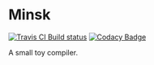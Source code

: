 # Minsk  

<a href="https://travis-ci.org/JYInMyHeart/Minsk"><img src="https://travis-ci.org/JYInMyHeart/Minsk.svg?branch=master" alt="Travis CI Build status"></a>    [![Codacy Badge](https://api.codacy.com/project/badge/Grade/fe08645b04454fbd9e401e06fe0e9a32)](https://app.codacy.com/app/JYInMyHeart/Minsk?utm_source=github.com&utm_medium=referral&utm_content=JYInMyHeart/Minsk&utm_campaign=Badge_Grade_Dashboard)

A small toy compiler.
